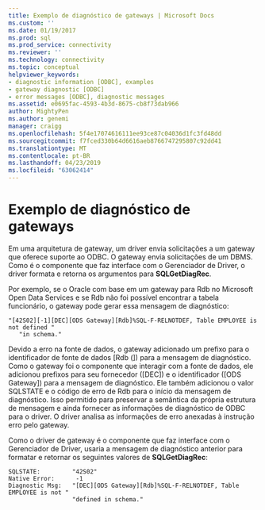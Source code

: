 ```yaml
---
title: Exemplo de diagnóstico de gateways | Microsoft Docs
ms.custom: ''
ms.date: 01/19/2017
ms.prod: sql
ms.prod_service: connectivity
ms.reviewer: ''
ms.technology: connectivity
ms.topic: conceptual
helpviewer_keywords:
- diagnostic information [ODBC], examples
- gateway diagnostic [ODBC]
- error messages [ODBC], diagnostic messages
ms.assetid: e0695fac-4593-4b3d-8675-cb8f73dab966
author: MightyPen
ms.author: genemi
manager: craigg
ms.openlocfilehash: 5f4e17074616111ee93ce87c04036d1fc3fd48dd
ms.sourcegitcommit: f7fced330b64d6616aeb8766747295807c92dd41
ms.translationtype: MT
ms.contentlocale: pt-BR
ms.lasthandoff: 04/23/2019
ms.locfileid: "63062414"
---
```

# <a name="gateways-diagnostic-example"></a>Exemplo de diagnóstico de gateways
Em uma arquitetura de gateway, um driver envia solicitações a um gateway que oferece suporte ao ODBC. O gateway envia solicitações de um DBMS. Como é o componente que faz interface com o Gerenciador de Driver, o driver formata e retorna os argumentos para **SQLGetDiagRec**.  
  
 Por exemplo, se o Oracle com base em um gateway para Rdb no Microsoft Open Data Services e se Rdb não foi possível encontrar a tabela funcionário, o gateway pode gerar essa mensagem de diagnóstico:  
  
```  
"[42S02][-1][DEC][ODS Gateway][Rdb]%SQL-F-RELNOTDEF, Table EMPLOYEE is not defined "  
   "in schema."  
```  
  
 Devido a erro na fonte de dados, o gateway adicionado um prefixo para o identificador de fonte de dados [Rdb (]) para a mensagem de diagnóstico. Como o gateway foi o componente que interagir com a fonte de dados, ele adicionou prefixos para seu fornecedor ([DEC]) e o identificador ([ODS Gateway]) para a mensagem de diagnóstico. Ele também adicionou o valor SQLSTATE e o código de erro de Rdb para o início da mensagem de diagnóstico. Isso permitido para preservar a semântica da própria estrutura de mensagem e ainda fornecer as informações de diagnóstico de ODBC para o driver. O driver analisa as informações de erro anexadas à instrução erro pelo gateway.  
  
 Como o driver de gateway é o componente que faz interface com o Gerenciador de Driver, usaria a mensagem de diagnóstico anterior para formatar e retornar os seguintes valores de **SQLGetDiagRec**:  
  
```  
SQLSTATE:         "42S02"  
Native Error:      -1  
Diagnostic Msg:   "[DEC][ODS Gateway][Rdb]%SQL-F-RELNOTDEF, Table EMPLOYEE is not "  
                  "defined in schema."  
```
